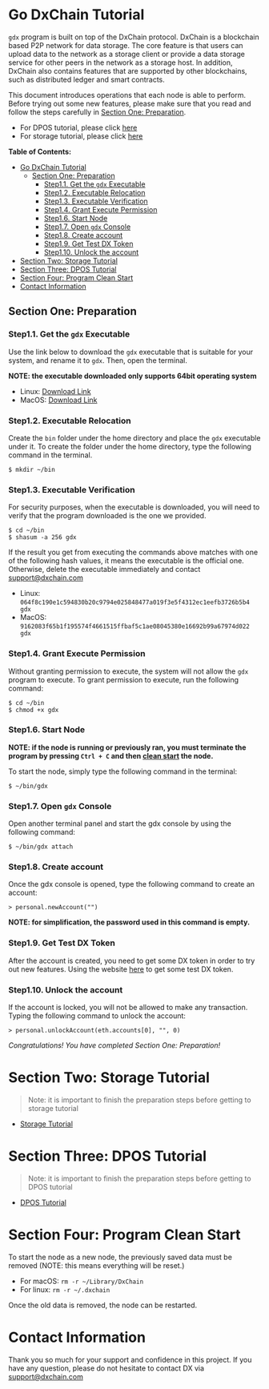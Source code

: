 # Go DxChain Tutorial

`gdx` program is built on top of the DxChain protocol. DxChain is a blockchain based P2P network for data storage. The core feature is that users can upload data to the network as a storage client or provide a data storage service for other peers in the network as a storage host. In addition, DxChain also contains features that are supported by other blockchains, such as distributed ledger and smart contracts.

This document introduces operations that each node is able to perform. Before trying out some new features, please make sure that you read and follow the steps carefully in [Section One: Preparation](#Section-One-Preparation).


* For DPOS tutorial, please click [here](#section-two-storage-tutorial)
* For storage tutorial, please click [here](#section-four-program-clean-start)

**Table of Contents:**

- [Go DxChain Tutorial](#go-dxchain-tutorial)
  - [Section One: Preparation](#section-one-preparation)
    - [Step1.1. Get the `gdx` Executable](#step11-get-the-gdx-executable)
    - [Step1.2. Executable Relocation](#step12-executable-relocation)
    - [Step1.3. Executable Verification](#step13-executable-verification)
    - [Step1.4. Grant Execute Permission](#step14-grant-execute-permission)
    - [Step1.6. Start Node](#step16-start-node)
    - [Step1.7. Open `gdx` Console](#step17-open-gdx-console)
    - [Step1.8. Create account](#step18-create-account)
    - [Step1.9. Get Test DX Token](#step19-get-test-dx-token)
    - [Step1.10. Unlock the account](#step110-unlock-the-account)
- [Section Two: Storage Tutorial](#section-two-storage-tutorial)
- [Section Three: DPOS Tutorial](#section-three-dpos-tutorial)
- [Section Four: Program Clean Start](#section-four-program-clean-start)
- [Contact Information](#contact-information)

## Section One: Preparation

### Step1.1. Get the `gdx` Executable

Use the link below to download the `gdx` executable that is suitable for your system, and rename it to `gdx`. Then, open the terminal.

**NOTE: the executable downloaded only supports 64bit operating system**

- Linux: [Download Link](download)
- MacOS: [Download Link](download)


### Step1.2. Executable Relocation

Create the `bin` folder under the home directory and place the `gdx` executable under it. To create the folder under the home directory, type the following command in the terminal.

```shell
$ mkdir ~/bin
```

### Step1.3. Executable Verification

For security purposes, when the executable is downloaded, you will need to verify that the program downloaded is the one we provided.

```shell
$ cd ~/bin
$ shasum -a 256 gdx
```

If the result you get from executing the commands above matches with one of the following hash values, it means the executable is the official one. Otherwise, delete the executable immediately and contact support@dxchain.com

- Linux: `064f8c190e1c594830b20c9794e025848477a019f3e5f4312ec1eefb3726b5b4 gdx`
- MacOS: `9162083f65b1f195574f4661515ffbaf5c1ae08045380e16692b99a67974d022 gdx`

### Step1.4. Grant Execute Permission

Without granting permission to execute, the system will not allow the `gdx` program to execute. To grant permission to execute, run the following command:

```shell
$ cd ~/bin
$ chmod +x gdx
```

### Step1.6. Start Node

**NOTE: if the node is running or previously ran, you must terminate the program by pressing `Ctrl + C` and then [clean start](#section-four-program-clean-start) the node.**

To start the node, simply type the following command in the terminal:

```shell
$ ~/bin/gdx
```

### Step1.7. Open `gdx` Console

Open another terminal panel and start the gdx console by using the following command:

```shell
$ ~/bin/gdx attach
```

### Step1.8. Create account

Once the gdx console is opened, type the following command to create an account:

```shell
> personal.newAccount("")
```

**NOTE: for simplification, the password used in this command is empty.**

### Step1.9. Get Test DX Token

After the account is created, you need to get some DX token in order to try out new features. Using the website [here](https://dxfaucet.dxchain.com) to get some test DX token.

### Step1.10. Unlock the account

If the account is locked, you will not be allowed to make any transaction. Typing the following command to unlock the account:

```shell
> personal.unlockAccount(eth.accounts[0], "", 0)
```

_Congratulations! You have completed Section One: Preparation!_

# Section Two: Storage Tutorial

> Note: it is important to finish the preparation steps before getting to storage tutorial

- [Storage Tutorial](storage_manual/storage_en.md)

# Section Three: DPOS Tutorial

> Note: it is important to finish the preparation steps before getting to DPOS tutorial

- [DPOS Tutorial](dpos_manual/dpos_en.md)

# Section Four: Program Clean Start

To start the node as a new node, the previously saved data must be removed (NOTE: this means everything will be reset.)

- For macOS: `rm -r ~/Library/DxChain`
- For linux: `rm -r ~/.dxchain`

Once the old data is removed, the node can be restarted.

# Contact Information

Thank you so much for your support and confidence in this project. If you have any question, please do not hesitate to contact DX via support@dxchain.com
